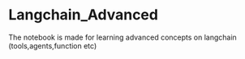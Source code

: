 # Langchain_Advanced

The notebook is made for learning advanced concepts on langchain (tools,agents,function etc)
